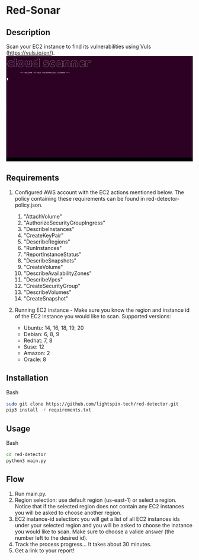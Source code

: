 # Red-Sonar

## Description
Scan your EC2 instance to find its vulnerabilities using Vuls (https://vuls.io/en/).
![](vuls-gif.gif)


## Requirements
1. Configured AWS account with the EC2 actions mentioned below. The policy containing these requirements can be found in red-detector-policy.json.
    1. "AttachVolume"
    2. "AuthorizeSecurityGroupIngress"
    3. "DescribeInstances"
    4. "CreateKeyPair"
    5. "DescribeRegions"
    6. "RunInstances"
    7. "ReportInstanceStatus"
    8. "DescribeSnapshots"
    9. "CreateVolume"
    10. "DescribeAvailabilityZones"
    11. "DescribeVpcs"
    12. "CreateSecurityGroup"
    13. "DescribeVolumes"
    14. "CreateSnapshot"
 

2. Running EC2 instance - Make sure you know the region and instance id of the EC2 instance you would like to scan.
Supported versions:
    - Ubuntu: 14, 16, 18, 19, 20
    - Debian: 6, 8, 9
    - Redhat: 7, 8
    - Suse: 12
    - Amazon: 2
    - Oracle: 8


## Installation
Bash
```bash
sudo git clone https://github.com/lightspin-tech/red-detector.git
pip3 install -r requirements.txt
```



## Usage  
Bash
```bash
cd red-detector
python3 main.py
```

## Flow
1. Run main.py.
2. Region selection: use default region (us-east-1) or select a region.
    Notice that if the selected region does not contain any EC2 instances you will be asked to choose another region.
2. EC2 inatance-id selection: you will get a list of all EC2 instances ids under your selected region and you will be asked to choose the inatance you would like to scan.
    Make sure to choose a valide answer (the number left to the desired id).
3. Track the process progress... It takes about 30 minutes.
4. Get a link to your report!
